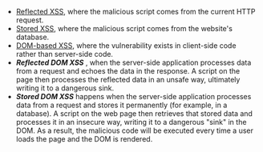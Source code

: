 - [Reflected XSS](https://portswigger.net/web-security/cross-site-scripting#reflected-cross-site-scripting), where the malicious script comes from the current HTTP request.
- [Stored XSS](https://portswigger.net/web-security/cross-site-scripting#stored-cross-site-scripting), where the malicious script comes from the website's database.
- [DOM-based XSS](https://portswigger.net/web-security/cross-site-scripting#dom-based-cross-site-scripting), where the vulnerability exists in client-side code rather than server-side code.
- ***Reflected DOM XSS*** , when the server-side application processes data from a request and echoes the data in the response. A script on the page then processes the reflected data in an unsafe way, ultimately writing it to a dangerous sink.
- ***Stored DOM XSS*** happens when the server-side application processes data from a request and stores it permanently (for example, in a database). A script on the web page then retrieves that stored data and processes it in an insecure way, writing it to a dangerous "sink" in the DOM. As a result, the malicious code will be executed every time a user loads the page and the DOM is rendered.